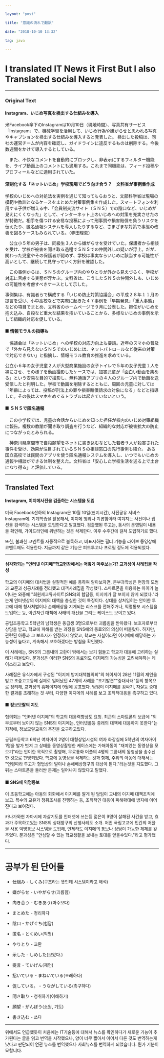```yaml
---

layout: "post"

title: "意識の流れで翻訳"

date: "2018-10-10 13:32"

tag: java

---
```


I translated IT News it First But I also Translated social News
===============================================================

---

### Original Text

#### Instagram、いじめ写真を検出する仕組みを導入

米Facebook傘下のInstagramは10月10日（現地時間）、写真共有サービス「Instagram」で、機械学習を活用して、いじめ行為や嫌がらせと思われる写真やキャプションを検出する仕組みを導入すると発表した。 検出した投稿は、同社の運営チームが内容を確認し、ガイドラインに違反するものは削除する。今後数週間をかけて導入するとしている。

　また、不快なコメントを自動的にブロックし、非表示にするフィルター機能を、ライブ動画上のコメントにも適用する。これまで同機能は、フィード投稿やプロフィールなどに適用されていた。

#### 深刻化する「ネットいじめ」学校現場でどう向き合う？　文科省が事例集作成

学校のいじめへの対処法を実例を通じて知ってもらおうと、文部科学省は現場の模範や教訓となるケースをまとめた対策事例集を作成した。スマートフォンを利用する子供が増える中、「会員制交流サイト（ＳＮＳ）での陰口など、いじめが見えにくくなった」として、インターネット上のいじめへの対策を充実させたのが特徴だ。相手を傷つける安易な投稿によって刑事罰や損害賠償を負うリスクを伝えたり、匿名通報システムを導入したりするなど、さまざまな対策で事態の改善を図るケースもみられている。（寺田理恵）

　公立小５年の男子は、同級生３人から嫌がらせを受けていた。保護者から相談を受け、学校が被害を聞き取る過程でＳＮＳでの仲間外しの疑いが浮上。だが、関わった児童やその保護者が認めず、学校は事実ならいじめに該当する可能性が高いとして、継続して見守っていく方針を確認した。

　この事例からは、ＳＮＳのグループ内のやりとりが外から見えづらく、学校が対応に苦慮する実態が浮かぶ。文科省は、こうしたＳＮＳの仲間外しも、いじめの可能性を考慮すべきケースとして示した。

事例集は、有識者らで構成する「いじめ防止対策協議会」の平成２８年１１月の提言を受け、小中高校などで実際に起きた４７事例を「早期発見」「重大事態」などの項目でまとめ、文科省のホームページで９月に公表した。担任がいじめを抱え込み、自殺など重大な結果を招いていることから、多様ないじめの事例を示して組織的対応を促している。

#### ■ 情報モラルの指導も

　協議会は「ネットいじめ」への学校の対応力向上も要請。近年のスマホの普及で「外から見えないＳＮＳでのいじめには、ネットパトロールなど従来の対策で対応できない」と指摘し、情報モラル教育の推進を求めている。

公立小６年の女子児童２人が大型商業施設の女子トイレで５年の女子児童１人を裸にさせ、その様子を動画撮影したケースでは、加害児童が「面白い動画を集める」という安易な目的で撮影し、無料通話アプリの４人のグループ内で動画を送受信したと判明した。学校で動画を削除するとともに、周囲の児童に対しては「年齢によっては、投稿が刑法上の罪や損害賠償請求の対象になる」などと指導した。その後はスマホをめぐるトラブルは起きていないという。

#### ■ ＳＮＳで匿名通報

　この小学校では、児童の会話からいじめを知った担任が校内のいじめ対策組織に報告。複数の教諭が聞き取り調査を行うなど、組織的な対応が被害拡大の防止につながったとみられる。

　神奈川県座間市で自殺願望をネットに書き込むなどした若者９人が殺害された事件を受け、効果が注目されているＳＮＳの相談窓口の先行事例も紹介。 ある国立高校では民間のアプリを使う匿名通報システムを導入し、いつでもいじめの通報や相談ができる体制を整えた。文科省は「安心した学校生活を送る上で土台になり得る」と評価している。

---

Translated Text
---------------

#### Instagram, 이지메사진을 검출하는 시스템을 도입

미국 Facebook산하의 Instagram은 10월 10일(현지시간), 사진공유 서비스 Instagram에. 기계학습을 활용해서, 이지메 행위나 괴롭힘이라 여겨지는 사진이나 캡션을 검색하는 시스템을 도입한다고 발표했다. 검출했된 투고는, 동사의 운영팀이 내용을 확인해, 가이드라인에 위반하는 것은 삭제한다. 이후 수주간에 걸쳐 도입하기로 했다.

또한, 불쾌한 코멘트를 자동적으로 블록하고, 비표시하는 필터 기능을 라이브 동영상에 코멘트에도 적용한다. 지금까지 같은 기능은 피드투고나 프로필 정도에 적용되었다.

---

#### 심각화되는 "인터넷 이지메"학교현장에서는 어떻게 마주보는가? 교과성이 사례집을 작성

학교의 이지메의 대처법을 실질적인 예를 통하여 알아보자면, 문부과학성은 현장의 모범과 교훈과 성공사례를 정리했고 대책사례집을 작성했다. 스마트폰을 이용하는 아이가 늘어나는 와중에 "회원제교류사이트(SNS)의 험담등, 이지메가 잘 보이지 않게 되었다."라는게 인터넷상의 이지메의 대책을 충실한 것이 특징이다. 상대를 상처입히는 안이한 투고에 대해 형사처벌이나 손해배상을 지게되는 리스크를 전해주거나, 익명통보 시스템을 도입하는 등, 이런저런 대책에 사태의 개선을 그리는 케이스도 보이고 있다.

공립초등학교 5학년의 남학생은 동급생 3명으로부터 괴롭힘을 받아왔다. 보호자로부터 상담을 받고, 학교에 피해를 받는 과정을 SNS에의 동료외의 의심이 떠올랐다. 하지만, 관련된 아동과 그 보호자가 인정하지 않았고, 학교는 사실이라면 이지메에 해당하는 가능성이 높다고, 계속해서 보호하겠다는 방침을 확인했다.

이 사례에는, SNS의 그룹내의 교환이 밖에서는 보기 힘들고 학교가 대응에 고려하는 실태가 떠올랐다. 문과성은 이러한 SNS의 동료외도 이지메의 가능성을 고려해야하는 케이스라고 보았다.

사례집은 유식자에서 구성된 "이지메 방지대책협의회"의 헤이세이 28년 11월의 제언을 받고 초중고교등에 실제로 일어났던 47개의 사례를 "조기발견""중대사태"등의 항목으로 정리해, 교과성의 홈페이지에 9월에 공표했다. 담임이 이지메를 감싸기, 자살등 중대한 결과를 초래하는 것 부터, 다양한 이지메의 사례를 보고 조직적대응을 촉구하고 있다.

#### ■ 정보모랄의 지도

협의회는 "인터넷 이지메"의 학교의 대응력향상도 요청. 최근의 스마트폰의 보급에 "외부로부터 보이지 않는 SNS의 이지메는, 인터넷롤등 종래의 대책에 대응하지 못한다"는 지적에, 정보모랄교육의 추진을 요구하고있다.

공립초등학교 6학년 여자아이 2명이 대형상업시설의 여자 화장실에 5학년의 여자아이 1명을 발가 벗겨 그 상태를 동영상촬영한 케이스에는 가해아동이 "재미있는 동영상을 모으기"라는 안이한 목적으로 촬영해, 무료통화 어플의 4명의 그룹내의 동영상을 송수신한 것으로 판명되었다. 학교에 동영상을 삭제하는 것과 함께, 주위의 아동에 대해서는 "연령따라 투고가 형법상의 벌이나 손해배상청구의 대상이 된다."라는것을 지도했다. 그 뒤는 스마트폰을 둘러싼 문제는 일어나지 않았다고 말했다.

#### ■ SNS에 익명통보

이 초등학교에는 아동의 회화에서 이지메를 알게 된 담임이 교내의 이지메 대책조직에 보고. 복수의 교유가 청취조사를 진행하는 등, 조직적인 대응이 피해확대에 방지에 이어진다고 보여졌다.

카나가와현 자마시에 자살기도를 인터넷에 쓰는등 젊은이 9명이 살해된 사건을 받고, 효과가 주목하고있는 SNS의 상대창구의 선행사례도 소개. 어떤 국립고교에 민간의 어플을 사용 익명통보 시스템을 도입해, 언제라도 이지메의 통보나 상담이 가능한 체제를 갖추었다. 문과성은 "안심할 수 있는 학교생활을 보내는 토대를 얻을수있다."라고 평가했다.

---

공부가 된 단어들
================

-	仕組み - しくみ(구조라는 뜻인데 시스템이라고 해석)

-	嫌がらせ - いやがらせ(괴롭힘)

-	向き合う - むきあう(마주보다)

-	まとめた - 정리하다

-	陰口 - かげぐち(험담)

-	匿名 - とくめい(익명)

-	やりとり - 교환

-	示した - しめした(보았다.)

-	提言 - ていげん(제언)

-	招いている - まねいている(초래하다)

-	促している。 - うながしている(촉구하다)

-	聞き取り - 청취하기(이해하기)

-	願望 - がんぼう(소원, 기도)

-	書き込む - 쓰다

---

위에서도 언급했듯이 처음에는 IT기술등에 대해서 뉴스를 확인하다가 새로운 기능이 추가된다는 글을 읽고 번역을 시작했으나, 양이 너무 짧아서 이어서 다른 것도 번역하는게 낫다고 판단되어 연관 뉴스를 번역했으나 사회뉴스를 번역하게 되었습니다. 뭔가 기분이 묘합니다.
